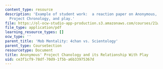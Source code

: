 ```yaml
---
content_type: resource
description: 'Example of student work:  a reaction paper on Anonymous, Scientology,
  Project Chronology, and play.'
file: https://ol-ocw-studio-app-production.s3.amazonaws.com/courses/21w-784-becoming-digital-writing-about-media-change-fall-2009/ce3f1cf978df70d91f5ba6b33975367d_MIT21W_784F09_Anonymous_pr.pdf
file_type: application/pdf
learning_resource_types: []
ocw_type: ''
parent_title: 'Mob Mentality: 4chan vs. Scientology'
parent_type: CourseSection
resourcetype: Document
title: Anonymous' Project Chanology and its Relationship With Play
uid: ce3f1cf9-78df-70d9-1f5b-a6b33975367d
---
```

